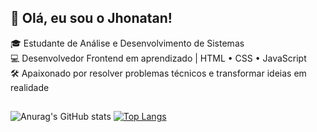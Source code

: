 ## 👋 Olá, eu sou o Jhonatan!
🎓 Estudante de Análise e Desenvolvimento de Sistemas <br>
💻 Desenvolvedor Frontend em aprendizado | HTML • CSS • JavaScript <br>
🛠️ Apaixonado por resolver problemas técnicos e transformar ideias em realidade <br>
##
![Anurag's GitHub stats](https://github-readme-stats.vercel.app/api?username=Jhonatan-SantAnna&show_icons=true&theme=cobalt)
[![Top Langs](https://github-readme-stats.vercel.app/api/top-langs/?username=Jhonatan-SantAnna)](https://github.com/anuraghazra/github-readme-stats)
